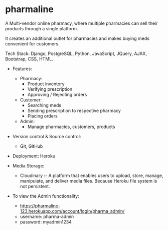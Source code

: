 # pharmaline

A Multi-vendor online pharmacy, where multiple pharmacies can sell their products through a single platform. 

It creates an additional outlet for pharmacies and makes buying meds convenient for customers. 

Tech Stack: Django, PostgreSQL, Python, JavaScript, JQuery, AJAX, Bootstrap, CSS, HTML.

- Features: 
	- Pharmacy:	
		- Product inventory
		- Verifying prescription
		- Approving / Rejecting orders
	- Customer:
		- Searching meds
		- Sending prescription to respective pharmacy
		- Placing orders
	- Admin:
		- Manage pharmacies, customers, products
		
- Version control & Source control:
	- Git, GitHub
	
- Deployment: Heroku

- Media Storage: 
  - Cloudinary :- A platform that enables users to upload, store, manage, manipulate, and deliver media files. Because Heroku file system is not persistent.

- To view the Admin functionality: 
  - https://pharmaline-123.herokuapp.com/account/login/pharma_admin/
  - username: pharma-admin	
  - password: myadmin1234
